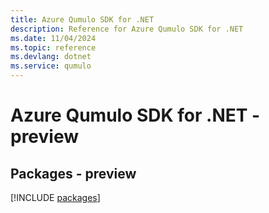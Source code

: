 ```yaml
---
title: Azure Qumulo SDK for .NET
description: Reference for Azure Qumulo SDK for .NET
ms.date: 11/04/2024
ms.topic: reference
ms.devlang: dotnet
ms.service: qumulo
---
```

# Azure Qumulo SDK for .NET - preview
## Packages - preview
[!INCLUDE [packages](qumulo-index.md)]